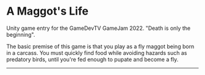 # A Maggot's Life

<p>Unity game entry for the GameDevTV GameJam 2022. "Death is only the beginning".</p>
<p>The basic premise of this game is that you play as a fly maggot being born in a carcass.
  You must quickly find food while avoiding hazards such as predatory birds, until you're fed
  enough to pupate and become a fly.</p>
  <hr>

